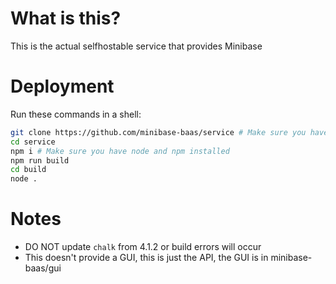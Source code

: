 # What is this?  
This is the actual selfhostable service that provides Minibase  
  
# Deployment  
Run these commands in a shell:  
```sh
git clone https://github.com/minibase-baas/service # Make sure you have git installed
cd service
npm i # Make sure you have node and npm installed
npm run build
cd build
node .
```  
  
# Notes
 - DO NOT update `chalk` from 4.1.2 or build errors will occur  
 - This doesn't provide a GUI, this is just the API, the GUI is in minibase-baas/gui  